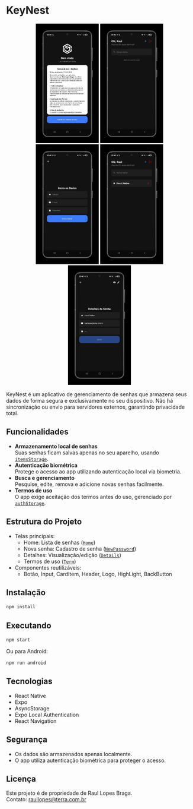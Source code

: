 # KeyNest

<p align="center">
  <img src="./src/screenshots/termo.jpeg" alt="Tela 1" width="170"/>
  <img src="./src/screenshots/home_clear.jpeg" alt="Tela 2" width="170"/>
  <img src="./src/screenshots/inserir.jpeg" alt="Tela 2" width="170"/>
  <img src="./src/screenshots/home_pos_add.jpeg" alt="Tela 2" width="170"/>
  <img src="./src/screenshots/details_password.jpeg" alt="Tela 2" width="170"/>
</p>
KeyNest é um aplicativo de gerenciamento de senhas que armazena seus dados de forma segura e exclusivamente no seu dispositivo. Não há sincronização ou envio para servidores externos, garantindo privacidade total.

## Funcionalidades

- **Armazenamento local de senhas**  
  Suas senhas ficam salvas apenas no seu aparelho, usando [`itemsStorage`](src/storage/itemsStorage.ts).
- **Autenticação biométrica**  
  Protege o acesso ao app utilizando autenticação local via biometria.
- **Busca e gerenciamento**  
  Pesquise, edite, remova e adicione novas senhas facilmente.
- **Termos de uso**  
  O app exige aceitação dos termos antes do uso, gerenciado por [`authStorage`](src/storage/authStorage.ts).

## Estrutura do Projeto

- Telas principais:  
  - Home: Lista de senhas ([`Home`](src/app/screens/Home/index.tsx))
  - Nova senha: Cadastro de senha ([`NewPassword`](src/app/screens/NewPassword/index.tsx))
  - Detalhes: Visualização/edição ([`Details`](src/app/screens/Details/index.tsx))
  - Termos de uso ([`Term`](src/app/screens/Term/index.tsx))
- Componentes reutilizáveis:  
  - Botão, Input, CardItem, Header, Logo, HighLight, BackButton

## Instalação

```sh
npm install
```

## Executando

```sh
npm start
```
Ou para Android:
```sh
npm run android
```

## Tecnologias

- React Native
- Expo
- AsyncStorage
- Expo Local Authentication
- React Navigation

## Segurança

- Os dados são armazenados apenas localmente.
- O app utiliza autenticação biométrica para proteger o acesso.

## Licença

Este projeto é de propriedade de Raul Lopes Braga.  
Contato: raullopes@terra.com.br

